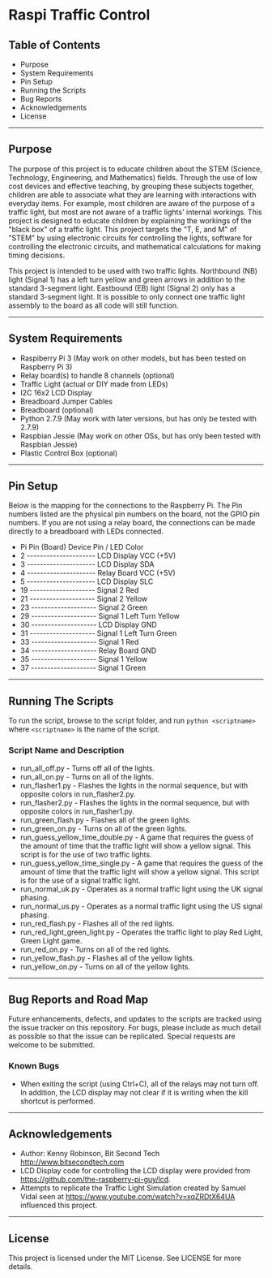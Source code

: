 # Raspi Traffic Control

## Table of Contents
* Purpose
* System Requirements
* Pin Setup
* Running the Scripts
* Bug Reports
* Acknowledgements
* License

----

## Purpose 
The purpose of this project is to educate children about the STEM (Science, Technology, 
Engineering, and Mathematics) fields. Through the use of low cost devices and effective 
teaching, by grouping these subjects together, children are able to associate what they 
are learning with interactions with everyday items. For example, most children are 
aware of the purpose of a traffic light, but most are not aware of a traffic lights' 
internal workings. This project is designed to educate children by explaining the 
workings of the "black box" of a traffic light. This project targets the "T, E, and 
M" of "STEM" by using electronic circuits for controlling the lights, software for 
controlling the electronic circuits, and mathematical calculations for making 
timing decisions.

This project is intended to be used with two traffic lights. Northbound (NB) light 
(Signal 1) has a left turn yellow and green arrows in addition to the standard 3-segment 
light. Eastbound (EB) light (Signal 2) only has a standard 3-segment light. It is possible to
only connect one traffic light assembly to the board as all code will still function.

----

## System Requirements
* Raspiberry Pi 3 (May work on other models, but has been tested on Raspberry Pi 3)
* Relay board(s) to handle 8 channels (optional)
* Traffic Light (actual or DIY made from LEDs)
* I2C 16x2 LCD Display 
* Breadboard Jumper Cables
* Breadboard (optional)
* Python 2.7.9 (May work with later versions, but has only be tested with 2.7.9)
* Raspbian Jessie (May work on other OSs, but has only been tested with Raspbian Jessie)
* Plastic Control Box (optional)

----

## Pin Setup
Below is the mapping for the connections to the Raspberry Pi. The Pin numbers
listed are the physical pin numbers on the board, not the GPIO pin numbers. If 
you are not using a relay board, the connections can be made directly to a 
breadboard with LEDs connected.

* Pi Pin (Board)		Device Pin / LED Color
* 2 --------------------- LCD Display VCC (+5V)
* 3 --------------------- LCD Display SDA
* 4 --------------------- Relay Board VCC (+5V)
* 5 --------------------- LCD Display SLC
* 19 -------------------- Signal 2 Red
* 21 -------------------- Signal 2 Yellow
* 23 -------------------- Signal 2 Green
* 29 -------------------- Signal 1 Left Turn Yellow
* 30 -------------------- LCD Display GND
* 31 -------------------- Signal 1 Left Turn Green
* 33 -------------------- Signal 1 Red
* 34 -------------------- Relay Board GND
* 35 -------------------- Signal 1 Yellow
* 37 -------------------- Signal 1 Green

----

## Running The Scripts
To run the script, browse to the script folder, and run `python <scriptname>` 
where `<scriptname>` is the name of the script.

### Script Name and Description
* run_all_off.py - Turns off all of the lights.
* run_all_on.py - Turns on all of the lights.
* run_flasher1.py - Flashes the lights in the normal sequence, but with 
opposite colors in run_flasher2.py.
* run_flasher2.py - Flashes the lights in the normal sequence, but with 
opposite colors in run_flasher1.py.
* run_green_flash.py - Flashes all of the green lights.
* run_green_on.py - Turns on all of the green lights.
* run_guess_yellow_time_double.py - A game that requires the guess of the 
amount of time that the traffic light will show a yellow signal. This script 
is for the use of two traffic lights.
* run_guess_yellow_time_single.py - A game that requires the guess of the 
amount of time that the traffic light will show a yellow signal.  This script 
is for the use of a signal traffic light. 
* run_normal_uk.py - Operates as a normal traffic light using the UK signal phasing.
* run_normal_us.py - Operates as a normal traffic light using the US signal phasing.
* run_red_flash.py - Flashes all of the red lights.
* run_red_light_green_light.py - Operates the traffic light to play Red Light, 
Green Light game.
* run_red_on.py - Turns on all of the red lights.
* run_yellow_flash.py - Flashes all of the yellow lights.
* run_yellow_on.py - Turns on all of the yellow lights.

----

## Bug Reports and Road Map
Future enhancements, defects, and updates to the scripts are tracked using the 
issue tracker on this repository. For bugs, please include as much detail 
as possible so that the issue can be replicated. Special requests are 
welcome to be submitted.

### Known Bugs
* When exiting the script (using Ctrl+C), all of the relays may not turn off.
In addition, the LCD display may not clear if it is writing when the kill
shortcut is performed.

----

## Acknowledgements
* Author: Kenny Robinson, Bit Second Tech http://www.bitsecondtech.com
* LCD Display code for controlling the LCD display were provided from 
https://github.com/the-raspberry-pi-guy/lcd. 
* Attempts to replicate the Traffic Light Simulation created by Samuel Vidal 
seen at https://www.youtube.com/watch?v=xqZRDtX64UA influenced this project.

----

## License
This project is licensed under the MIT License. See LICENSE for more details.

